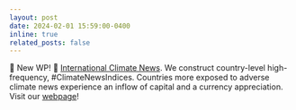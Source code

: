 ```yaml
---
layout: post
date: 2024-02-01 15:59:00-0400
inline: true
related_posts: false
---
```


🚨 New WP! 🚨 [International Climate News](https://papers.ssrn.com/sol3/papers.cfm?abstract_id=4713016). We construct country-level high-frequency, #ClimateNewsIndices. Countries more exposed to adverse climate news experience an inflow of capital and a currency appreciation. Visit our [webpage](https://sites.google.com/view/internationalclimatenews/home)!
